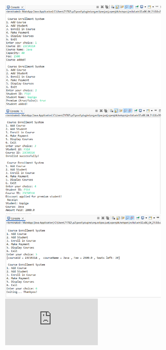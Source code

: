 ![Screenshot1](https://raw.githubusercontent.com/Gopiga-35/CourseEnrollment/efd6cc901ae2d9e2254b47e846be9b25567357ae/CourseEnrollment/src/Screenshot1.png)
![Screenshot2](https://github.com/Gopiga-35/CourseEnrollment/blob/5d158c40f6cf9db6a38aa8f5d8126904aa939943/CourseEnrollment/src/Screenshot2.png)
![Screenshot3](https://github.com/Gopiga-35/CourseEnrollment/blob/664a421fbc39260f18d280f73c1c502d5d8638d4/CourseEnrollment/src/Screenshot3.png)
![uml](https://github.com/Gopiga-35/CourseEnrollment/blob/9946e17aa759f8a3171456b8ec2d3f5d0eee03c2/CourseEnrollment/src/uml.pdf)

